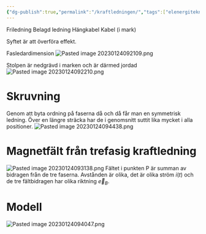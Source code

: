 ```yaml
---
{"dg-publish":true,"permalink":"/kraftledningen/","tags":["elenergiteknik"]}
---
```


Friledning
Belagd ledning
Hängkabel
Kabel (i mark)

Syftet är att överföra effekt.

Fasledardimension
![Pasted image 20230124092109.png](/img/user/images/Pasted%20image%2020230124092109.png)

Stolpen är nedgrävd i marken och är därmed jordad
![Pasted image 20230124092210.png](/img/user/images/Pasted%20image%2020230124092210.png)

# Skruvning
Genom att byta ordning på faserna då och då får man en symmetrisk ledning. Över en längre sträcka har de i genomsnitt suttit lika mycket i alla positioner. 
![Pasted image 20230124094438.png](/img/user/images/Pasted%20image%2020230124094438.png)


# Magnetfält från trefasig kraftledning
![Pasted image 20230124093138.png](/img/user/images/Pasted%20image%2020230124093138.png)
Fältet i punkten P är summan av bidragen från de tre faserna. Avstånden är olika, det är olika ström $i(t)$ och de tre fältbidragen har olika riktning $\vec{e}_B$. 

# Modell

![Pasted image 20230124094047.png](/img/user/images/Pasted%20image%2020230124094047.png)

